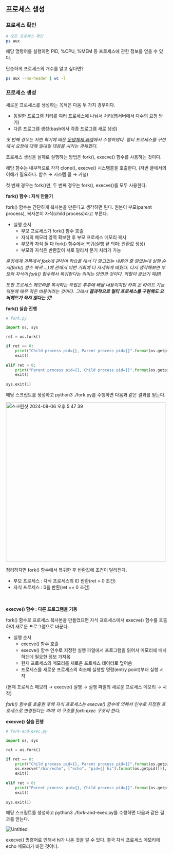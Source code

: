 ## 프로세스 생성

### 프로세스 확인

```bash
# 모든 프로세스 확인
ps aux
```

해당 명령어를 실행하면 PID, %CPU, %MEM 등 프로세스에 관한 정보를 얻을 수 있다. 

단순하게 프로세스의 개수를 알고 싶다면?

```bash
ps aux --no-header | wc -l
```

### 프로세스 생성

새로운 프로세스를 생성하는 목적은 다음 두 가지 경우이다.

- 동일한 프로그램 처리를 여러 프로세스에 나눠서 처리(웹서버에서 다수의 요청 받기)
- 다른 프로그램 생성(bash에서 각종 프로그램 새로 생성)

*첫 번째 경우는 저번 학기에 배운 [운영체제 과제](https://github.com/Kyeong6/operating-system/blob/main/assignment01/README.md)에서 수행하였다.  멀티 프로세스를 구현해서 요청에 대해 일대일 대응을 시키는 과제였다.* 

프로세스 생성을 실제로 실행하는 방법은 fork(), execve() 함수를 사용하는 것이다.

해당 함수는 내부적으로 각각 clone(), execve() 시스템콜을 호출한다. (저번 글에서의 이해가 필요하다. 함수 → 시스템 콜 → 커널)

첫 번째 경우는 fork()만, 두 번째 경우는 fork(), execve()를 모두 사용한다. 

**fork() 함수 : 자식 만들기**

fork() 함수는 간단하게 복사본을 만든다고 생각하면 된다. 원본이 부모(parent process), 복사본이 자식(child process)라고 부른다. 

- 실행 순서
    - 부모 프로세스가 fork() 함수 호출
    - 자식의 메모리 영역 확보한 후 부모 프로세스 메모리 복사
    - 부모와 자식 둘 다 fork() 함수에서 복귀(실행 끝 의미: 반환값 생성)
    - 부모와 자식은 반환값이 서로 달라서 분기 처리가 가능

*운영체제 과목에서 fork에 관하여 학습을 해서 다 알고있는 내용인 줄 알았는데 실행 순서(fork() 함수 복귀 …)에 관해서 이번 기회에 더 자세하게 배웠다. 다시 생각해보면 부모와 자식이 fork() 함수에서 복귀한다는 의미는 당연한 것이다. 역할이 끝났기 때문!*

*또한 프로세스 메모리를 복사하는 작업은 추후에 배울 내용이지만 카피 온 라이트 기능 덕분에 매우 적은 비용이라는 것이다. 그래서 **결과적으로 멀티 프로세스를 구현해도 오버헤드가 적지 않다는 것!***

**fork() 실습 진행**

```python
# fork.py

import os, sys

ret = os.fork()

if ret == 0:
	print("Child process pid={}, Parent process pid={}".format(os.getpid(), os.getppid())
	exit()
	
elif ret > 0:
	print("Parent process pid={}, Child process pid={}".format(os.getpid(), ret))
	exit()
	
sys.exit(1)
```

해당 스크립트를 생성하고 python3 ./fork.py를  수행하면 다음과 같은 결과를 얻는다.

<img width="497" alt="스크린샷 2024-08-06 오후 5 47 39" src="https://github.com/user-attachments/assets/7f45d736-58bc-4b2f-a669-d44e27bbf7e0">


정리하자면 fork() 함수에서 복귀한 후 반환값에 조건이 달라진다.

- 부모 프로세스 : 자식 프로세스의 ID 반환(ret > 0 조건)
- 자식 프로세스 : 0을 반환(ret == 0 조건)
  
<br/></br>
**execve() 함수 : 다른 프로그램을 기동**

fork() 함수로 프로세스 복사본을 만들었으면 자식 프로세스에서 execve() 함수를 호출하여 새로운 프로그램으로 바꾼다.

- 실행 순서
    - execve() 함수 호출
    - execve() 함수 인수로 지정한 실행 파일에서 프로그램을 읽어서 메모리에 배치하는데 필요한 정보 가져옴
    - 현재 프로세스의 메모리를 새로운 프로세스 데이터로 덮어씀
    - 프로세스를 새로운 프로세스의 최초에 실행할 명령(entry point)부터 실행 시작

(현재 프로세스 메모리 → execve() 실행 → 실행 파일의 새로운 프로세스 메모리 → 시작)

*fork() 함수를 호출한 후에 자식 프로세스는 execve() 함수에 의해서 인수로 지정한 프로세스로 변경된다는 의미! 이 구조를 fork-exec 구조라 한다.*

**execve() 실습 진행**

```python
# fork-and-exec.py

import os, sys

ret = os.fork()

if ret == 0:
	print("Child process pid={}, Parent process pid={}".format(os.getpid(), os.getppid())
	os.execve("/bin/echo", ["echo", "pid={} hi"].format(os.getpid())], {})
	exit()
	
elif ret > 0:
	print("Parent process pid={}, Child process pid={}".format(os.getpid(), ret))
	exit()
	
sys.exit(1)
```

해당 스크립트를 생성하고 python3 ./fork-and-exec.py를  수행하면 다음과 같은 결과를 얻는다.

![Untitled](https://prod-files-secure.s3.us-west-2.amazonaws.com/0c79766f-e6e5-47fb-bb1f-6711656123dd/3e555612-208c-49e0-bc2d-87dfde905396/Untitled.png)

execve() 명령어로 인해서 hi가 나온 것을 알 수 있다. 결국 자식 프로세스 메모리에 echo 메모리가 바뀐 것이다.